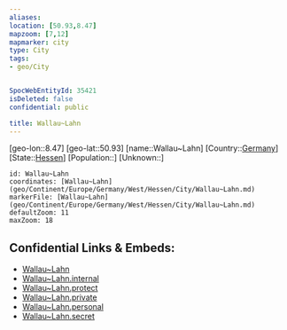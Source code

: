```yaml
---
aliases: 
location: [50.93,8.47]
mapzoom: [7,12] 
mapmarker: city 
type: City
tags:
- geo/City


SpocWebEntityId: 35421
isDeleted: false
confidential: public

title: Wallau~Lahn
---
```

[geo-lon::8.47]
[geo-lat::50.93]
[name::Wallau~Lahn]
[Country::[Germany](geo/Continent/Europe/Germany.md)]
[State::[Hessen](geo/Continent/Europe/Germany/West/Hessen.md)]
[Population::]
[Unknown::]


```leaflet
id: Wallau~Lahn
coordinates: [Wallau~Lahn](geo/Continent/Europe/Germany/West/Hessen/City/Wallau~Lahn.md)
markerFile: [Wallau~Lahn](geo/Continent/Europe/Germany/West/Hessen/City/Wallau~Lahn.md)
defaultZoom: 11 
maxZoom: 18
```


## Confidential Links & Embeds: 
- [Wallau~Lahn](../../../../../../../../_public/geo/Continent/Europe/Germany/West/Hessen/City/Wallau~Lahn.md) 
- [Wallau~Lahn.internal](../../../../../../../../_internal/geo/Continent/Europe/Germany/West/Hessen/City/Wallau~Lahn.internal.md) 
- [Wallau~Lahn.protect](../../../../../../../../_protect/geo/Continent/Europe/Germany/West/Hessen/City/Wallau~Lahn.protect.md) 
- [Wallau~Lahn.private](../../../../../../../../_private/geo/Continent/Europe/Germany/West/Hessen/City/Wallau~Lahn.private.md) 
- [Wallau~Lahn.personal](../../../../../../../../_personal/geo/Continent/Europe/Germany/West/Hessen/City/Wallau~Lahn.personal.md) 
- [Wallau~Lahn.secret](../../../../../../../../_secret/geo/Continent/Europe/Germany/West/Hessen/City/Wallau~Lahn.secret.md) 
